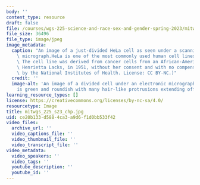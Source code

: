 ```yaml
---
body: ''
content_type: resource
draft: false
file: /courses/wgs-225-science-and-race-sex-and-gender-spring-2023/mitwgs_225_s23_chp.jpg
file_size: 36496
file_type: image/jpeg
image_metadata:
  caption: "An image of a just-divided HeLa cell as seen under a scanning electron\
    \ micrograph.HeLa is one of the most commonly used human cell lines in research.\
    \ The cell line was derived from cancer cells from an African-American woman,\
    \ Henrietta Lacks, in 1951, without her consent and with no compensation. \_(Image\
    \ by the National Institutes of Health. License: CC BY-NC.)"
  credit: ''
  image-alt: 'An image of a divided cell under an electronic micrograph. Each half
    is green and roundish with many hair-like protrusions extending off of them. '
learning_resource_types: []
license: https://creativecommons.org/licenses/by-nc-sa/4.0/
resourcetype: Image
title: mitwgs_225_s23_chp.jpg
uid: ce20b133-d588-4ca3-a9d6-f1d0bb533f42
video_files:
  archive_url: ''
  video_captions_file: ''
  video_thumbnail_file: ''
  video_transcript_file: ''
video_metadata:
  video_speakers: ''
  video_tags: ''
  youtube_description: ''
  youtube_id: ''
---
```

